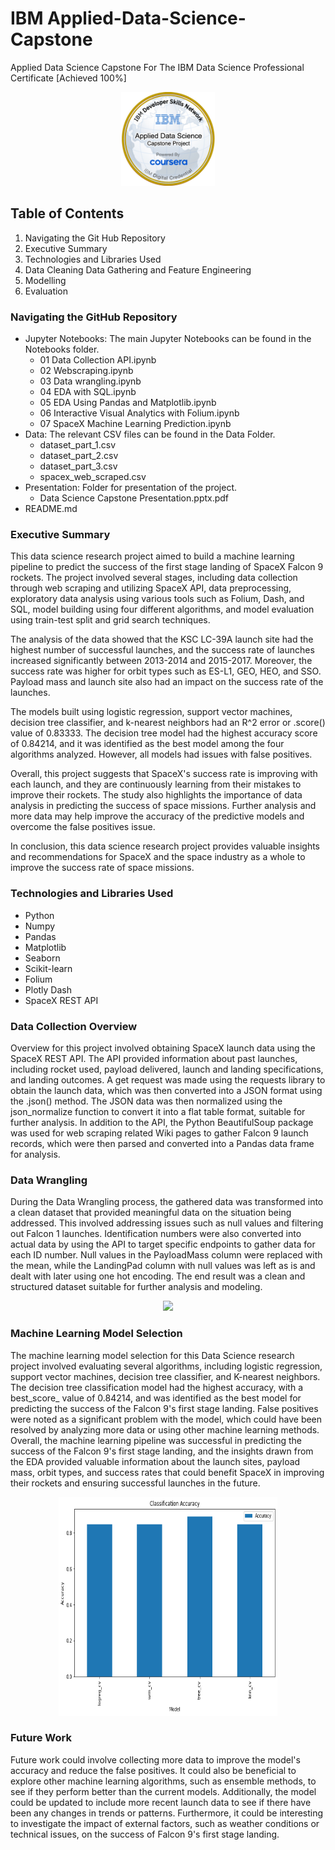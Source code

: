 # IBM Applied-Data-Science-Capstone
Applied Data Science Capstone For The IBM Data Science Professional Certificate [Achieved 100%]





<p align="center">
  <img width="150" height="150" src="https://github.com/Amertastic/Applied-Data-Science-Capstone/blob/main/Images/Applied%20Data%20Science%20Capstone.png?raw=true">
</p>

<!---
<img src="https://images.credly.com/size/340x340/images/798cd889-5828-4b7b-ace4-81ecb79201de/image.png" width="200" height="200">
#![IBM Applied Data Science Capstone](https://images.credly.com/size/340x340/images/798cd889-5828-4b7b-ace4-81ecb79201de/image.png)
--->

## Table of Contents

1) Navigating the Git Hub Repository
2) Executive Summary
3) Technologies and Libraries Used
4) Data Cleaning Data Gathering and Feature Engineering
5) Modelling
6) Evaluation

### Navigating the GitHub Repository

- Jupyter Notebooks: The main Jupyter Notebooks can be found in the Notebooks folder.
  - 01 Data Collection API.ipynb
  - 02 Webscraping.ipynb
  - 03 Data wrangling.ipynb
  - 04 EDA with SQL.ipynb
  - 05 EDA Using Pandas and Matplotlib.ipynb
  - 06 Interactive Visual Analytics with Folium.ipynb
  - 07 SpaceX Machine Learning Prediction.ipynb
- Data: The relevant CSV files can be found in the Data Folder.
  - dataset_part_1.csv
  - dataset_part_2.csv
  - dataset_part_3.csv
  - spacex_web_scraped.csv
- Presentation: Folder for presentation of the project.
  - Data Science Capstone Presentation.pptx.pdf
- README.md

### Executive Summary

This data science research project aimed to build a machine learning pipeline to predict the success of the first stage landing of SpaceX Falcon 9 rockets. The project involved several stages, including data collection through web scraping and utilizing SpaceX API, data preprocessing, exploratory data analysis using various tools such as Folium, Dash, and SQL, model building using four different algorithms, and model evaluation using train-test split and grid search techniques.

The analysis of the data showed that the KSC LC-39A launch site had the highest number of successful launches, and the success rate of launches increased significantly between 2013-2014 and 2015-2017. Moreover, the success rate was higher for orbit types such as ES-L1, GEO, HEO, and SSO. Payload mass and launch site also had an impact on the success rate of the launches.

The models built using logistic regression, support vector machines, decision tree classifier, and k-nearest neighbors had an R^2 error or .score() value of 0.83333. The decision tree model had the highest accuracy score of 0.84214, and it was identified as the best model among the four algorithms analyzed. However, all models had issues with false positives.

Overall, this project suggests that SpaceX's success rate is improving with each launch, and they are continuously learning from their mistakes to improve their rockets. The study also highlights the importance of data analysis in predicting the success of space missions. Further analysis and more data may help improve the accuracy of the predictive models and overcome the false positives issue.

In conclusion, this data science research project provides valuable insights and recommendations for SpaceX and the space industry as a whole to improve the success rate of space missions.


### Technologies and Libraries Used

 - Python
 - Numpy
 - Pandas
 - Matplotlib
 - Seaborn
 - Scikit-learn
 - Folium 
 - Plotly Dash
 - SpaceX REST API



### Data Collection Overview

Overview for this project involved obtaining SpaceX launch data using the SpaceX REST API. The API provided information about past launches, including rocket used, payload delivered, launch and landing specifications, and landing outcomes. A get request was made using the requests library to obtain the launch data, which was then converted into a JSON format using the .json() method. The JSON data was then normalized using the json_normalize function to convert it into a flat table format, suitable for further analysis. In addition to the API, the Python BeautifulSoup package was used for web scraping related Wiki pages to gather Falcon 9 launch records, which were then parsed and converted into a Pandas data frame for analysis.


### Data Wrangling 

During the Data Wrangling process, the gathered data was transformed into a clean dataset that provided meaningful data on the situation being addressed. This involved addressing issues such as null values and filtering out Falcon 1 launches. Identification numbers were also converted into actual data by using the API to target specific endpoints to gather data for each ID number. Null values in the PayloadMass column were replaced with the mean, while the LandingPad column with null values was left as is and dealt with later using one hot encoding. The end result was a clean and structured dataset suitable for further analysis and modeling.

<p align="center">
  <img src="https://camo.githubusercontent.com/9141210ace06c3858dcd22dbb06deefbe8a5f65c973b2248b91a04f8e1081bf9/68747470733a2f2f63662d636f75727365732d646174612e73332e75732e636c6f75642d6f626a6563742d73746f726167652e617070646f6d61696e2e636c6f75642f49424d446576656c6f706572536b696c6c734e6574776f726b2d445330373031454e2d536b696c6c734e6574776f726b2f6170692f496d616765732f6c616e64696e675f312e676966">
</p>

<!---
![](https://camo.githubusercontent.com/9141210ace06c3858dcd22dbb06deefbe8a5f65c973b2248b91a04f8e1081bf9/68747470733a2f2f63662d636f75727365732d646174612e73332e75732e636c6f75642d6f626a6563742d73746f726167652e617070646f6d61696e2e636c6f75642f49424d446576656c6f706572536b696c6c734e6574776f726b2d445330373031454e2d536b696c6c734e6574776f726b2f6170692f496d616765732f6c616e64696e675f312e676966)
--->

### Machine Learning Model Selection

The machine learning model selection for this Data Science research project involved evaluating several algorithms, including logistic regression, support vector machines, decision tree classifier, and K-nearest neighbors. The decision tree classification model had the highest accuracy, with a best_score_ value of 0.84214, and was identified as the best model for predicting the success of the Falcon 9's first stage landing. False positives were noted as a significant problem with the model, which could have been resolved by analyzing more data or using other machine learning methods. Overall, the machine learning pipeline was successful in predicting the success of the Falcon 9's first stage landing, and the insights drawn from the EDA provided valuable information about the launch sites, payload mass, orbit types, and success rates that could benefit SpaceX in improving their rockets and ensuring successful launches in the future.

<p align="center">
  <img width="350" height="350" src="https://github.com/Amertastic/Applied-Data-Science-Capstone/blob/main/Images/Classification%20Accuracy.png">
</p>


### Future Work

Future work could involve collecting more data to improve the model's accuracy and reduce the false positives. It could also be beneficial to explore other machine learning algorithms, such as ensemble methods, to see if they perform better than the current models. Additionally, the model could be updated to include more recent launch data to see if there have been any changes in trends or patterns. Furthermore, it could be interesting to investigate the impact of external factors, such as weather conditions or technical issues, on the success of Falcon 9's first stage landing.
